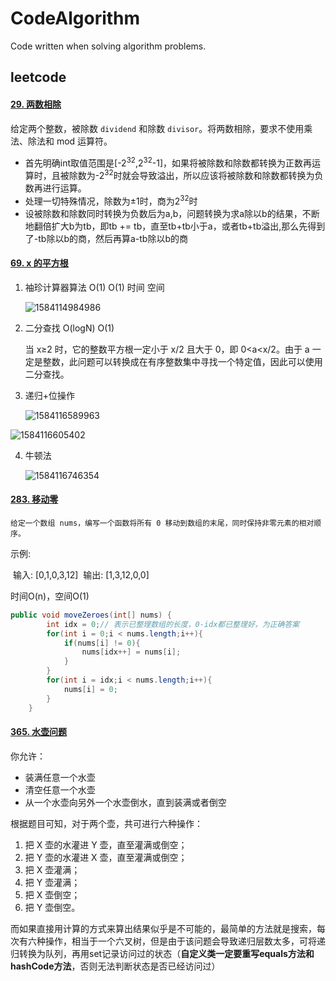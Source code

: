 # CodeAlgorithm
Code written when solving algorithm problems.

## leetcode

#### [29. 两数相除](https://leetcode-cn.com/problems/divide-two-integers/)

给定两个整数，被除数 `dividend` 和除数 `divisor`。将两数相除，要求不使用乘法、除法和 mod 运算符。 

- 首先明确int取值范围是[-2<sup>32</sup>,2<sup>32</sup>-1]，如果将被除数和除数都转换为正数再运算时，且被除数为-2<sup>32</sup>时就会导致溢出，所以应该将被除数和除数都转换为负数再进行运算。
- 处理一切特殊情况，除数为±1时，商为2<sup>32</sup>时
- 设被除数和除数同时转换为负数后为a,b，问题转换为求a除以b的结果，不断地翻倍扩大b为tb，即tb += tb，直至tb+tb小于a，或者tb+tb溢出,那么先得到了-tb除以b的商，然后再算a-tb除以b的商

#### [69. x 的平方根](https://leetcode-cn.com/problems/sqrtx/)

1. 袖珍计算器算法 O(1) O(1) 时间 空间

   ![1584114984986](https://i.loli.net/2020/03/14/6bIGWFzkAQvaEhy.png)

2. 二分查找 O(logN) O(1)

   当 x≥2 时，它的整数平方根一定小于 x/2 且大于 0，即 0<a<x/2。由于 a 一定是整数，此问题可以转换成在有序整数集中寻找一个特定值，因此可以使用二分查找。


3. 递归+位操作

   <img src="https://i.loli.net/2020/03/14/Y3ao7rp4MvwHFqG.png" alt="1584116589963"  />

![1584116605402](https://i.loli.net/2020/03/14/ih8uWMLsPfkljIG.png)

4. 牛顿法

   ![1584116746354](https://i.loli.net/2020/03/14/PtQvXogCked7WrI.png)

#### [283. 移动零](https://leetcode-cn.com/problems/move-zeroes/)

	给定一个数组 nums，编写一个函数将所有 0 移动到数组的末尾，同时保持非零元素的相对顺序。

示例:

​		输入: [0,1,0,3,12]
​		输出: [1,3,12,0,0]

时间O(n)，空间O(1)

```java
public void moveZeroes(int[] nums) {
        int idx = 0;// 表示已整理数组的长度，0-idx都已整理好，为正确答案
        for(int i = 0;i < nums.length;i++){
            if(nums[i] != 0){
                nums[idx++] = nums[i];
            }
        }
        for(int i = idx;i < nums.length;i++){
            nums[i] = 0;
        }
    }
```

#### [365. 水壶问题](https://leetcode-cn.com/problems/water-and-jug-problem/)

你允许：

- 装满任意一个水壶
- 清空任意一个水壶
- 从一个水壶向另外一个水壶倒水，直到装满或者倒空

根据题目可知，对于两个壶，共可进行六种操作：

1. 把 X 壶的水灌进 Y 壶，直至灌满或倒空；
2. 把 Y 壶的水灌进 X 壶，直至灌满或倒空；
3. 把 X 壶灌满；
4. 把 Y 壶灌满；
5. 把 X 壶倒空；
6. 把 Y 壶倒空。

而如果直接用计算的方式来算出结果似乎是不可能的，最简单的方法就是搜索，每次有六种操作，相当于一个六叉树，但是由于该问题会导致递归层数太多，可将递归转换为队列，再用set记录访问过的状态（**自定义类一定要重写equals方法和hashCode方法**，否则无法判断状态是否已经访问过）
